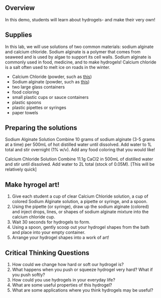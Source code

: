 ## Overview

In this demo, students will learn about hydrogels- and make their very own! 

## Supplies

In this lab, we will use solutions of two common materials: sodium alginate and calcium chloride. Sodium alginate is a polymer that comes from seaweed and is used by algae to support its cell walls. Sodium alginate is commonly used in food, medicine, and to make hydrogels! Calcium chloride is a salt often used to melt ice on roads in the winter.

- Calcium Chloride (powder, such as [this](https://a.co/d/blizopW))
- Sodium alginate (powder, such as [this](https://a.co/d/0TCGLwl))
- two large glass containers
- food coloring
- small plastic cups or sauce containers
- plastic spoons
- plastic pipettes or syringes
- paper towels

## Preparing the solutions

Sodium Alginate Solution
Combine 10 grams of sodium alginate (3-5 grams at a time) per 500mL of hot distilled water until dissolved. Add water to 1L total and stir overnight (1% w/v). Add any food coloring that you would like!

Calcium Chloride Solution
Combine 11.1g CaCl2 in 500mL of distilled water and stir until dissolved. Add water to 2L total (stock of 0.05M). [This will be relatively quick]

## Make hyrogel art! 
1. Give each student a cup of clear Calcium Chloride solution, a cup of colored Sodium Alginate solution, a pipette or syringe, and a spoon.
2. Using the pipette (or syringe), draw up the sodium alginate (colored) and inject drops, lines, or shapes of sodium alginate mixture into the calcium chloride cup. 
3. Wait 30 seconds for hydrogels to form.
4. Using a spoon, gently scoop out your hydrogel shapes from the bath and place into your empty container.
5. Arrange your hydrogel shapes into a work of art!

## Critical Thinking Questions
1. How could we change how hard or soft our hydrogel is?
2. What happens when you push or squeeze hydrogel very hard? What if you push softly?
3. How could you use hydrogels in your everyday life?
4. What are some useful properties of this hydrogel?
5. What are some applications where you think hydrogels may be useful?



